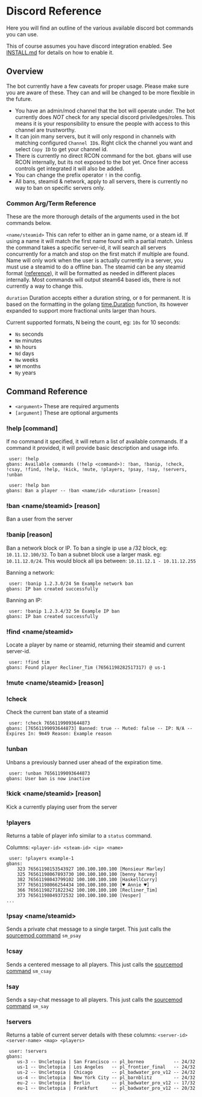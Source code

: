 # Discord Reference

Here you will find an outline of the various available discord bot commands you can use.

This of course assumes you have discord integration enabled. See [INSTALL.md](INSTALL.md) for details on
how to enable it.

## Overview

The bot currently have a few caveats for proper usage. Please make sure you are aware of these. They can and will
be changed to be more flexible in the future.

- You have an admin/mod channel that the bot will operate under. The bot currently does *NOT* check for any
special discord priviledges/roles. This means it is your responsibility to ensure the people with access to this
channel are trustworthy.
- It can join many servers, but it will only respond in channels with matching configured `Channel ID`s. Right click
the channel you want and select `Copy ID` to get your channel id.
- There is currently no direct RCON command for the bot. gbans will use RCON internally, but its not exposed to the bot
yet. Once finer access controls get integrated it will also be added.
- You can change the prefix operator `!` in the config.
- All bans, steamid & network, apply to all servers, there is currently no way to ban on specific servers only.

### Common Arg/Term Reference

These are the more thorough details of the arguments used in the bot commands below.
 
`<name/steamid>` This can refer to either an in game name, or a steam id. If using a name
it will match the first name found with a partial match. Unless the command takes a specific
server-id, it will search all servers concurrently for a match and stop on the first match if multiple 
are found. Name will only work when the user is actually currently in a server, you must use a steamid to do a offline ban.
The steamid can be any steamid format ([reference](https://pkg.go.dev/github.com/leighmacdonald/steamid@v1.2.0/steamid)), 
it will be formatted as needed in different places internally. Most commands will output steam64 based ids, there is not currently
a way to change this.

`duration` Duration accepts either a duration string, or `0` for permanent. It is based on the formatting in the
golang [time.Duration](https://golang.org/pkg/time/#ParseDuration) function, its however expanded to support more
fractional units larger than hours. 

Current supported formats, N being the count, eg: `10s` for 10 seconds:

- `Ns` seconds
- `Nm` minutes
- `Nh` hours
- `Nd` days
- `Nw` weeks
- `NM` months
- `Ny` years

## Command Reference

- `<argument>` These are required arguments
- `[argument]` These are optional arguments

### !help \[command\]

If no command it specified, it will return a list of available commands. If a command it provided, it
will provide basic description and usage info.

```
 user: !help
gbans: Available commands (!help <command>): !ban, !banip, !check, !csay, !find, !help, !kick, !mute, !players, !psay, !say, !servers, !unban
```

```
 user: !help ban
gbans: Ban a player -- !ban <name/id> <duration> [reason]
```

### !ban <name/steamid> <duration> \[reason\]

Ban a user from the server 

### !banip <cidr> <duration> \[reason\]

Ban a network block or IP. To ban a single ip use a /32 block, eg: `10.11.12.100/32`. To ban a 
subnet block use a larger mask. eg: `10.11.12.0/24`. This would block all ips between: `10.11.12.1 - 10.11.12.255`

Banning a network:
```
 user: !banip 1.2.3.0/24 5m Example network ban
gbans: IP ban created successfully
```

Banning an IP:
```
 user: !banip 1.2.3.4/32 5m Example IP ban
gbans: IP ban created successfully
```

### !find <name/steamid>

Locate a player by name or steamid, returning their steamid and current server-id.

```
 user: !find tim
gbans: Found player Recliner_Tim (76561198282517317) @ us-1
```

### !mute <name/steamid> <duration> \[reason\]


### !check <steamid>

Check the current ban state of a steamid

```
 user: !check 76561199093644873
gbans: [76561199093644873] Banned: true -- Muted: false -- IP: N/A -- Expires In: 9m49 Reason: Example reason
```

### !unban <steamid>

Unbans a previously banned user ahead of the expiration time.

```
 user: !unban 76561199093644873
gbans: User ban is now inactive
```

### !kick <name/steamid> \[reason\]

Kick a currently playing user from the server

### !players <server-id>

Returns a table of player info similar to a `status` command.

Columns: `<player-id> <steam-id> <ip> <name>`

```
 user: !players example-1
gbans: 
    323 76561198153543927 100.100.100.100 [Monsieur Marley]
    325 76561198067893730 100.100.100.100 [benny harvey]
    382 76561198043799102 100.100.100.100 [HaskellCurry]
    377 76561198066254434 100.100.100.100 [♥ Annie ♥]
    366 76561198271822342 100.100.100.100 [Recliner_Tim]
    373 76561198049372532 100.100.100.100 [Vesper]
...
```

### !psay <server-id> <name/steamid> <message>

Sends a private chat message to a single target. This just calls the [sourcemod command](https://wiki.alliedmods.net/Admin_Commands_(SourceMod)) 
`sm_psay`

### !csay <server-id> <message>

Sends a centered message to all players. This just calls the [sourcemod command](https://wiki.alliedmods.net/Admin_Commands_(SourceMod)) 
`sm_csay`

### !say <server-id> <message>

Sends a say-chat message to all players.  This just calls the [sourcemod command](https://wiki.alliedmods.net/Admin_Commands_(SourceMod)) 
`sm_say`

### !servers

Returns a table of current server details with these columns: `<server-id> <server-name> <map> <players>`

```
 user: !servers
gbans:
    us-3 -- Uncletopia | San Francisco -- pl_borneo           -- 24/32
    us-1 -- Uncletopia | Los Angeles   -- pl_frontier_final   -- 24/32
    us-2 -- Uncletopia | Chicago       -- pl_badwater_pro_v12 -- 24/32
    us-4 -- Uncletopia | New York City -- pl_barnblitz        -- 24/32
    eu-2 -- Uncletopia | Berlin        -- pl_badwater_pro_v12 -- 17/32
    eu-1 -- Uncletopia | Frankfurt     -- pl_badwater_pro_v12 -- 20/32
```
